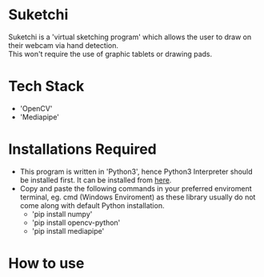 # Suketchi
Suketchi is a 'virtual sketching program' which allows the user to draw on their webcam via hand detection. <br>
This won't require the use of graphic tablets or drawing pads.
# Tech Stack
 * 'OpenCV'
 * 'Mediapipe'
# Installations Required
 * This program is written in 'Python3', hence Python3 Interpreter should be installed first. It can be installed from [here](https://www.python.org/downloads/).<br>
 * Copy and paste the following commands in your preferred enviroment terminal, eg. cmd (Windows Enviroment) as these library usually do not come along with default Python installation.
   * 'pip install numpy'
   * 'pip install opencv-python'
   * 'pip install mediapipe'
# How to use

